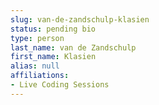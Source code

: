 ```yaml
---
slug: van-de-zandschulp-klasien
status: pending bio
type: person
last_name: van de Zandschulp
first_name: Klasien
alias: null
affiliations:
- Live Coding Sessions
---
```


